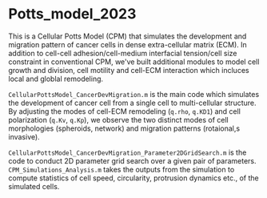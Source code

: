 # Potts_model_2023
This is a Cellular Potts Model (CPM) that simulates the development and migration pattern of cancer cells in dense extra-cellular matrix (ECM). In addition to cell-cell adhesion/cell-medium interfacial tension/cell size constraint in conventional CPM, we've built additional modules to model cell growth and division, cell motility and cell-ECM interaction which incluces local and globlal remodeling.

`CellularPottsModel_CancerDevMigration.m` is the main code which simulates the development of cancer cell from a single cell to multi-cellular structure. By adjusting the modes of cell-ECM remodeling (`q.rho`, `q.KD1`) and cell polarization (`q.Kv`, `q.Kp`), we observe the two distinct modes of cell morphologies (spheroids, network) and migration patterns (rotaional,s invasive).

`CellularPottsModel_CancerDevMigration_Parameter2DGridSearch.m` is the code to conduct 2D parameter grid search over a given pair of parameters. `CPM_Simulations_Analysis.m` takes the outputs from the simulation to compute statistics of cell speed, circularity, protrusion dynamics etc., of the simulated cells.
